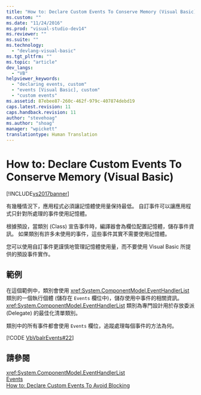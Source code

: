 ```yaml
---
title: "How to: Declare Custom Events To Conserve Memory (Visual Basic) | Microsoft Docs"
ms.custom: ""
ms.date: "11/24/2016"
ms.prod: "visual-studio-dev14"
ms.reviewer: ""
ms.suite: ""
ms.technology: 
  - "devlang-visual-basic"
ms.tgt_pltfrm: ""
ms.topic: "article"
dev_langs: 
  - "VB"
helpviewer_keywords: 
  - "declaring events, custom"
  - "events [Visual Basic], custom"
  - "custom events"
ms.assetid: 87ebee87-260c-462f-979c-407874debd19
caps.latest.revision: 11
caps.handback.revision: 11
author: "stevehoag"
ms.author: "shoag"
manager: "wpickett"
translationtype: Human Translation
---
```

# How to: Declare Custom Events To Conserve Memory (Visual Basic)
[!INCLUDE[vs2017banner](../../../../csharp/includes/vs2017banner.md)]

有幾種情況下，應用程式必須讓記憶體使用量保持最低。  自訂事件可以讓應用程式只針對所處理的事件使用記憶體。  
  
 根據預設，當類別 \(Class\) 宣告事件時，編譯器會為欄位配置記憶體，儲存事件資訊。  如果類別有許多未使用的事件，這些事件其實不需要使用記憶體。  
  
 您可以使用自訂事件更謹慎地管理記憶體使用量，而不要使用 Visual Basic 所提供的預設事件實作。  
  
## 範例  
 在這個範例中，類別會使用 <xref:System.ComponentModel.EventHandlerList> 類別的一個執行個體 \(儲存在 `Events` 欄位中\)，儲存使用中事件的相關資訊。  <xref:System.ComponentModel.EventHandlerList> 類別為專門設計用於存放委派 \(Delegate\) 的最佳化清單類別。  
  
 類別中的所有事件都會使用 `Events` 欄位，追蹤處理每個事件的方法為何。  
  
 [!CODE [VbVbalrEvents#22](../CodeSnippet/VS_Snippets_VBCSharp/VbVbalrEvents#22)]  
  
## 請參閱  
 <xref:System.ComponentModel.EventHandlerList>   
 [Events](../../../../visual-basic/programming-guide/language-features/events/events.md)   
 [How to: Declare Custom Events To Avoid Blocking](../../../../visual-basic/programming-guide/language-features/events/how-to-declare-custom-events-to-avoid-blocking.md)